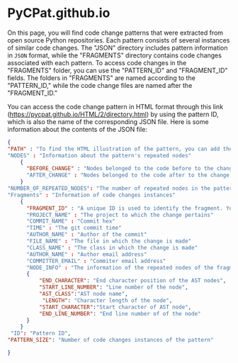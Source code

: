 # PyCPat.github.io

On this page, you will find code change patterns that were extracted from open source Python repositories. Each pattern consists of several instances of similar code changes. The "JSON" directory includes pattern information in `JSON` format, while the "FRAGMENTS" directory contains code changes associated with each pattern. To access code changes in the "FRAGMENTS" folder, you can use the "PATTERN_ID" and "FRAGMENT_ID" fields. The folders in "FRAGMENTS" are named according to the "PATTERN_ID," while the code change files are named after the "FRAGMENT_ID."

You can access the code change pattern in HTML format through this link (https://pycpat.github.io/HTML/2/directory.html) by using the pattern ID, which is also the name of the corresponding JSON file. Here is some information about the contents of the JSON file:
```json
{
"PATH" : "To find the HTML illustration of the pattern, you can add the prefix https://pycpat.github.io/HTML/ to this filed"  
"NODES" : "Information about the pattern's repeated nodes"
    {
      "BEFORE_CHANGE" : "Nodes belonged to the code before to the change."
      "AFTER_CHANGE" : "Nodes belonged to the code after to the change."
    }
"NUMBER_OF_REPEATED_NODES": "The number of repeated nodes in the pattern's code change instances"
"Fragments" : "Information of code changes instances"
    {
      "FRAGMENT_ID" : "A unique ID is used to identify the fragment. You can use this ID to links to the code change in the "FRAGMENT" folder."
      "PROJECT_NAME" : "The project to which the change pertains"
      "COMMIT_NAME" : "Commit hex"
      "TIME" : "The git commit time"
      "AUTHOR_NAME" : "Author of the commit"
      "FILE_NAME" : "The file in which the change is made"
      "CLASS_NAME" : "The class in which the change is made"
      "AUTHOR_NAME" : "Author email address"
      "COMMITTER_EMAIL" : "Commiter email address"
      "NODE_INFO" : "The information of the repeated nodes of the fragment"
      {
          "END_CHARACTER": "End character position of the AST nodes",
          "START_LINE_NUMBER": "Line number of the node",
          "AST_CLASS":"AST node name",
           "LENGTH": "Character length of the node",
          "START_CHARACTER":"Start character of AST node",
          "END_LINE_NUMBER": "End line number of of the node"
      }
    }
 "ID": "Pattern ID",
"PATTERN_SIZE": "Number of code changes instances of the pattern"

}

